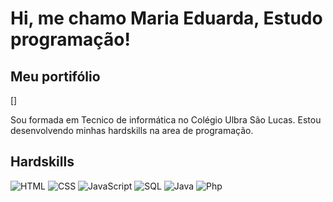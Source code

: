 # Hi, me chamo Maria Eduarda, Estudo programação!
## Meu portifólio 
[]

Sou formada em Tecnico de informática no Colégio Ulbra São Lucas.
Estou desenvolvendo minhas hardskills na area de programação.

## Hardskills
![HTML](https://img.icons8.com/?size=100&id=zRvbzAjx4VWY&format=png&color=000000)
![CSS](https://img.icons8.com/?size=100&id=8Y4JscIL3dtp&format=png&color=000000)
![JavaScript](https://img.icons8.com/?size=100&id=hyc5U7jNmtdy&format=png&color=000000)
![SQL](https://img.icons8.com/?size=100&id=r44Y9w09XkbW&format=png&color=000000)
![Java](https://img.icons8.com/?size=100&id=GgroWyMhJvY1&format=png&color=000000)
![Php]([https://img.icons8.com/?size=50&id=qcPZJD5DNDto&format=png&color=000000](https://img.icons8.com/?size=100&id=JAOzEPu9w5iE&format=png&color=000000))
